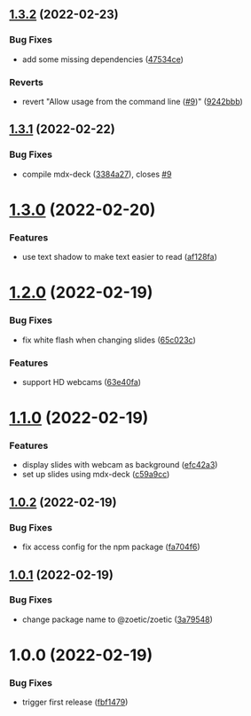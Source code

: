 ## [1.3.2](https://github.com/kantord/zoetic/compare/v1.3.1...v1.3.2) (2022-02-23)


### Bug Fixes

* add some missing dependencies ([47534ce](https://github.com/kantord/zoetic/commit/47534ce43615482d3be3aa48590f79457da4da51))


### Reverts

* revert "Allow usage from the command line ([#9](https://github.com/kantord/zoetic/issues/9))" ([9242bbb](https://github.com/kantord/zoetic/commit/9242bbb7b4205842cd07c325db784989c24ab953))

## [1.3.1](https://github.com/kantord/zoetic/compare/v1.3.0...v1.3.1) (2022-02-22)


### Bug Fixes

* compile mdx-deck ([3384a27](https://github.com/kantord/zoetic/commit/3384a2794b90da301d233aa2426fe62aeedb0971)), closes [#9](https://github.com/kantord/zoetic/issues/9)

# [1.3.0](https://github.com/kantord/zoetic/compare/v1.2.0...v1.3.0) (2022-02-20)


### Features

* use text shadow to make text easier to read ([af128fa](https://github.com/kantord/zoetic/commit/af128fa17e2c40039497a6d703eadc269b94b6d1))

# [1.2.0](https://github.com/kantord/zoetic/compare/v1.1.0...v1.2.0) (2022-02-19)


### Bug Fixes

* fix white flash when changing slides ([65c023c](https://github.com/kantord/zoetic/commit/65c023c9d53aca7d9b18dc2d5020d6cc6c48ed50))


### Features

* support HD webcams ([63e40fa](https://github.com/kantord/zoetic/commit/63e40faf1547faebf52c5b4f359efd2eed6a71dd))

# [1.1.0](https://github.com/kantord/zoetic/compare/v1.0.2...v1.1.0) (2022-02-19)


### Features

* display slides with webcam as background ([efc42a3](https://github.com/kantord/zoetic/commit/efc42a308a4951956bbd0b071021fbc4bf9fec78))
* set up slides using mdx-deck ([c59a9cc](https://github.com/kantord/zoetic/commit/c59a9ccaa03292511e846517ff2e54ab5a9b3aa2))

## [1.0.2](https://github.com/kantord/zoetic/compare/v1.0.1...v1.0.2) (2022-02-19)


### Bug Fixes

* fix access config for the npm package ([fa704f6](https://github.com/kantord/zoetic/commit/fa704f6630af135840807e60cb164b12f63f8635))

## [1.0.1](https://github.com/kantord/zoetic/compare/v1.0.0...v1.0.1) (2022-02-19)


### Bug Fixes

* change package name to @zoetic/zoetic ([3a79548](https://github.com/kantord/zoetic/commit/3a7954897311ec72da9828c154896769a1f4d4ec))

# 1.0.0 (2022-02-19)


### Bug Fixes

* trigger first release ([fbf1479](https://github.com/kantord/zoetic/commit/fbf1479fe1df916343c405c2ee76cbb93c4df569))
